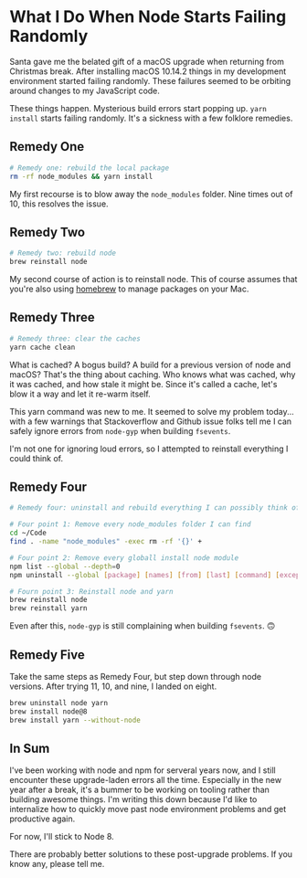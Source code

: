 <!--data 2019-01-04 -->

# What I Do When Node Starts Failing Randomly

Santa gave me the belated gift of a macOS upgrade when returning from Christmas break.
After installing macOS 10.14.2 things in my development environment started failing randomly.
These failures seemed to be orbiting around changes to my JavaScript code.

These things happen.
Mysterious build errors start popping up.
`yarn install` starts failing randomly.
It's a sickness with a few folklore remedies.

## Remedy One

```bash
# Remedy one: rebuild the local package
rm -rf node_modules && yarn install
```

My first recourse is to blow away the `node_modules` folder.
Nine times out of 10, this resolves the issue.

## Remedy Two

```bash
# Remedy two: rebuild node
brew reinstall node
```

My second course of action is to reinstall node.
This of course assumes that you're also using [homebrew][] to manage packages on your Mac.

## Remedy Three

```bash
# Remedy three: clear the caches
yarn cache clean
```

What is cached?
A bogus build?
A build for a previous version of node and macOS?
That's the thing about caching.
Who knows what was cached, why it was cached, and how stale it might be.
Since it's called a cache, let's blow it a way and let it re-warm itself.

This yarn command was new to me.
It seemed to solve my problem today... with a few warnings that Stackoverflow and Github issue folks tell me I can safely ignore errors from `node-gyp` when building `fsevents`.

I'm not one for ignoring loud errors, so I attempted to reinstall everything I could think of.

## Remedy Four

```bash
# Remedy four: uninstall and rebuild everything I can possibly think of

# Four point 1: Remove every node_modules folder I can find
cd ~/Code
find . -name "node_modules" -exec rm -rf '{}' +

# Four point 2: Remove every globall install node module
npm list --global --depth=0
npm uninstall --global [package] [names] [from] [last] [command] [except] [npm]

# Fourn point 3: Reinstall node and yarn
brew reinstall node
brew reinstall yarn
```

Even after this, `node-gyp` is still complaining when building `fsevents`. 🙃

## Remedy Five

Take the same steps as Remedy Four, but step down through node versions.
After trying 11, 10, and nine, I landed on eight.

```bash
brew uninstall node yarn
brew install node@8
brew install yarn --without-node
```

## In Sum

I've been working with node and npm for serveral years now, and I still encounter these upgrade-laden errors all the time.
Especially in the new year after a break, it's a bummer to be working on tooling rather than building awesome things.
I'm writing this down because I'd like to internalize how to quickly move past node environment problems and get productive again.

For now, I'll stick to Node 8.

There are probably better solutions to these post-upgrade problems.
If you know any, please tell me.

[homebrew]: https://brew.sh